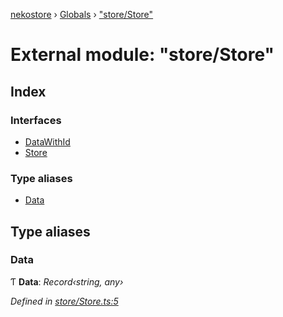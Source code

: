 [nekostore](../README.md) › [Globals](../globals.md) › ["store/Store"](_store_store_.md)

# External module: "store/Store"

## Index

### Interfaces

* [DataWithId](../interfaces/_store_store_.datawithid.md)
* [Store](../interfaces/_store_store_.store.md)

### Type aliases

* [Data](_store_store_.md#data)

## Type aliases

###  Data

Ƭ **Data**: *Record‹string, any›*

*Defined in [store/Store.ts:5](https://github.com/esnya/nekostore/blob/99eadde/src/store/Store.ts#L5)*
